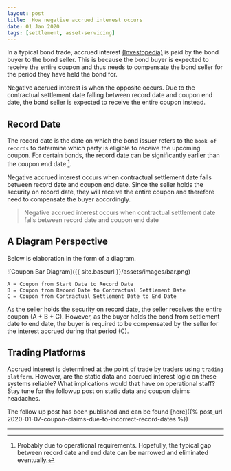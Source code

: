 ```yaml
---
layout: post
title:  How negative accrued interest occurs
date: 01 Jan 2020
tags: [settlement, asset-servicing]
---
```


In a typical bond trade, accrued interest [(Investopedia)](https://www.investopedia.com/terms/a/accruedinterest.asp) is paid by the bond buyer to the bond seller.
This is because the bond buyer is expected to receive the entire coupon and thus needs to compensate the bond seller for the period they have held the bond for. 

Negative accrued interest is when the opposite occurs.
Due to the contractual settlement date falling between record date and coupon end date, the bond seller is expected to receive the entire coupon instead.

## Record Date

The record date is the date on which the bond issuer refers to the `book of records` to determine which party is eligible to receive the upcoming coupon. For certain bonds, the record date can be significantly earlier than the coupon end date [^1].

Negative accrued interest occurs when contractual settlement date falls between record date and coupon end date. Since the seller holds the security on record date, they will receive the entire coupon and therefore need to compensate the buyer accordingly.

> Negative accrued interest occurs when contractual settlement date falls between record date and coupon end date

## A Diagram Perspective

Below is elaboration in the form of a diagram.

![Coupon Bar Diagram]({{ site.baseurl }}/assets/images/bar.png)

    A = Coupon from Start Date to Record Date
    B = Coupon from Record Date to Contractual Settlement Date
    C = Coupon from Contractual Settlement Date to End Date

As the seller holds the security on record date, the seller receives the entire coupon (A + B + C). However, as the buyer holds the bond from settlement date to end date, the buyer is required to be compensated by the seller for the interest accrued during that period (C).

## Trading Platforms

Accrued interest is determined at the point of trade by traders using `trading platform`. However, are the static data and accrued interest logic on these systems reliable? What implications would that have on operational staff? Stay tune for the followup post on static data and coupon claims headaches.

The follow up post has been published and can be found [here]({% post_url 2020-01-07-coupon-claims-due-to-incorrect-record-dates %})

---

[^1]: Probably due to operational requirements. Hopefully, the typical gap between record date and end date can be narrowed and eliminated eventually.
